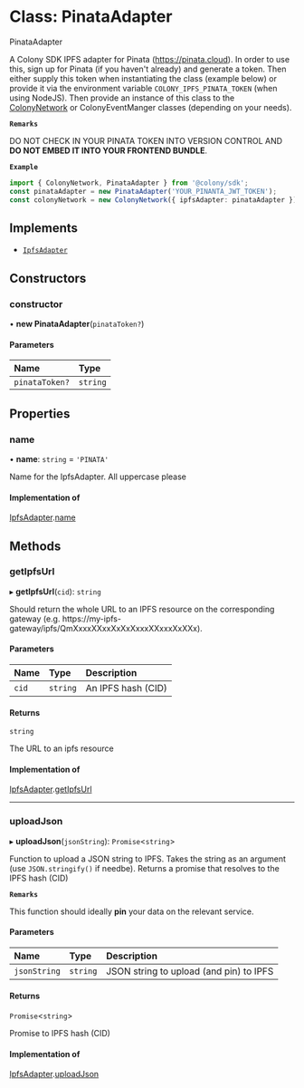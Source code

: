 # Class: PinataAdapter

PinataAdapter

A Colony SDK IPFS adapter for Pinata (https://pinata.cloud). In order to use this, sign up for Pinata (if you haven't already) and generate a token. Then either supply this token when instantiating the class (example below) or provide it via the environment variable `COLONY_IPFS_PINATA_TOKEN` (when using NodeJS). Then provide an instance of this class to the [ColonyNetwork](ColonyNetwork.md) or ColonyEventManger classes (depending on your needs).

**`Remarks`**

DO NOT CHECK IN YOUR PINATA TOKEN INTO VERSION CONTROL AND **DO NOT EMBED IT INTO YOUR FRONTEND BUNDLE**.

**`Example`**

```typescript
import { ColonyNetwork, PinataAdapter } from '@colony/sdk';
const pinataAdapter = new PinataAdapter('YOUR_PINANTA_JWT_TOKEN');
const colonyNetwork = new ColonyNetwork({ ipfsAdapter: pinataAdapter });
```

## Implements

- [`IpfsAdapter`](../interfaces/IpfsAdapter.md)

## Constructors

### constructor

• **new PinataAdapter**(`pinataToken?`)

#### Parameters

| Name | Type |
| :------ | :------ |
| `pinataToken?` | `string` |

## Properties

### name

• **name**: `string` = `'PINATA'`

Name for the IpfsAdapter. All uppercase please

#### Implementation of

[IpfsAdapter](../interfaces/IpfsAdapter.md).[name](../interfaces/IpfsAdapter.md#name)

## Methods

### getIpfsUrl

▸ **getIpfsUrl**(`cid`): `string`

Should return the whole URL to an IPFS resource on the corresponding gateway (e.g. https://my-ipfs-gateway/ipfs/QmXxxxXXxxXxXxXxxxXXxxxXxXXx).

#### Parameters

| Name | Type | Description |
| :------ | :------ | :------ |
| `cid` | `string` | An IPFS hash (CID) |

#### Returns

`string`

The URL to an ipfs resource

#### Implementation of

[IpfsAdapter](../interfaces/IpfsAdapter.md).[getIpfsUrl](../interfaces/IpfsAdapter.md#getipfsurl)

___

### uploadJson

▸ **uploadJson**(`jsonString`): `Promise`<`string`\>

Function to upload a JSON string to IPFS. Takes the string as an argument (use `JSON.stringify()` if needbe). Returns a promise that resolves to the IPFS hash (CID)

**`Remarks`**

This function should ideally **pin** your data on the relevant service.

#### Parameters

| Name | Type | Description |
| :------ | :------ | :------ |
| `jsonString` | `string` | JSON string to upload (and pin) to IPFS |

#### Returns

`Promise`<`string`\>

Promise to IPFS hash (CID)

#### Implementation of

[IpfsAdapter](../interfaces/IpfsAdapter.md).[uploadJson](../interfaces/IpfsAdapter.md#uploadjson)
